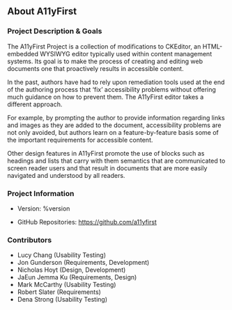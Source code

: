 ## About A11yFirst

### Project Description & Goals

The A11yFirst Project is a collection of modifications to CKEditor, an
HTML-embedded WYSIWYG editor typically used within content management
systems. Its goal is to make the process of creating and editing web documents
one that proactively results in accessible content.

In the past, authors have had to rely upon remediation tools used at the end
of the authoring process that ‘fix’ accessibility problems without offering
much guidance on how to prevent them. The A11yFirst editor takes a different
approach.

For example, by prompting the author to provide information regarding links
and images as they are added to the document, accessibility problems are not
only avoided, but authors learn on a feature-by-feature basis some of the
important requirements for accessible content.

Other design features in A11yFirst promote the use of blocks such as headings
and lists that carry with them semantics that are communicated to screen
reader users and that result in documents that are more easily navigated and
understood by all readers.

### Project Information

* Version: %version

* GitHub Repositories: <a href="https://github.com/a11yfirst" target="_resource">https://github.com/a11yfirst</a>

### Contributors

* Lucy Chang     (Usability Testing)
* Jon Gunderson  (Requirements, Development)
* Nicholas Hoyt  (Design, Development)
* JaEun Jemma Ku (Requirements, Design)
* Mark McCarthy  (Usability Testing)
* Robert Slater  (Requirements)
* Dena Strong    (Usability Testing)
